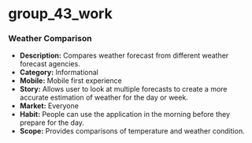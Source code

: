 # group_43_work
### Weather Comparison
- **Description:** Compares weather forecast from different weather forecast agencies.
- **Category:** Informational
- **Mobile:** Mobile first experience
- **Story:** Allows user to look at multiple forecasts to create a more accurate estimation of weather for the day or week.
- **Market:** Everyone
- **Habit:** People can use the application in the morning before they prepare for the day.
- **Scope:** Provides comparisons of temperature and weather condition. 
